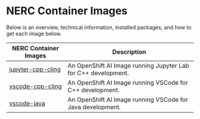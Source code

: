 
# NERC Container Images

Below is an overview, technical information, installed packages, and how to get each image below.

| NERC Container Images | Description |
| --- | --- |
| [jupyter-cpp-cling](https://github.com/nerc-images/jupyter-cpp-cling) | An OpenShift AI Image running Jupyter Lab for C++ development. |
| [vscode-cpp-cling](https://github.com/nerc-images/vscode-cpp-cling) | An OpenShift AI Image running VSCode for C++ development. |
| [vscode-java](https://github.com/nerc-images/vscode-java) | An OpenShift AI Image running VSCode for Java development. |
